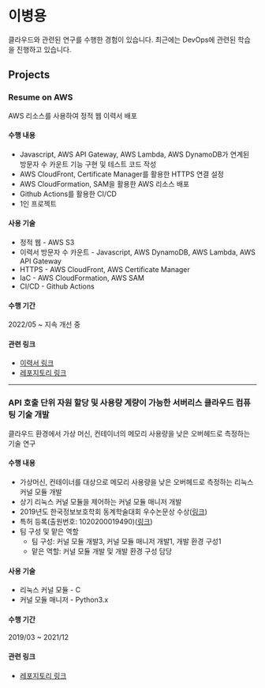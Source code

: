 # 이병용

클라우드와 관련된 연구를 수행한 경험이 있습니다. 최근에는 DevOps에 관련된 학습을 진행하고 있습니다.

## Projects

### Resume on AWS

AWS 리소스를 사용하여 정적 웹 이력서 배포

#### 수행 내용

 * Javascript, AWS API Gateway, AWS Lambda, AWS DynamoDB가 연계된 방문자 수 카운트 기능 구현 및 테스트 코드 작성
 * AWS CloudFront, Certificate Manager를 활용한 HTTPS 연결 설정
 * AWS CloudFormation, SAM을 활용한 AWS 리소스 배포
 * Github Actions를 활용한 CI/CD
 * 1인 프로젝트

#### 사용 기술

 * 정적 웹 - AWS S3
 * 이력서 방문자 수 카운트 - Javascript, AWS DynamoDB, AWS Lambda, AWS API Gateway
 * HTTPS - AWS CloudFront, AWS Certificate Manager
 * IaC - AWS CloudFormation, AWS SAM
 * CI/CD - Github Actions

#### 수행 기간

2022/05 ~ 지속 개선 중

#### 관련 링크

 * [이력서 링크](https://resume-ko.yibyeongyong.com)
 * [레포지토리 링크](https://github.com/ybyo/resume-on-aws)

---

### API 호출 단위 자원 할당 및 사용량 계량이 가능한 서버리스 클라우드 컴퓨팅 기술 개발

클라우드 환경에서 가상 머신, 컨테이너의 메모리 사용량을 낮은 오버헤드로 측정하는 기술 연구

#### 수행 내용

 * 가상머신, 컨테이너를 대상으로 메모리 사용량을 낮은 오버헤드로 측정하는 리눅스 커널 모듈 개발
 * 상기 리눅스 커널 모듈을 제어하는 커널 모듈 매니저 개발
 * 2019년도 한국정보보호학회 동계학술대회 우수논문상 수상([링크](https://resume-ko.yibyeongyong.com/cisc-w19-prize.pdf))
 * 특허 등록(출원번호: 1020200019490)([링크](https://resume-ko.yibyeongyong.com/patent-procmon.pdf))
 * 팀 구성 및 맡은 역할
   * 팀 구성: 커널 모듈 개발3, 커널 모듈 매니저 개발1, 개발 환경 구성1
   * 맡은 역할: 커널 모듈 개발 및 개발 환경 구성 담당

#### 사용 기술

 * 리눅스 커널 모듈 - C
 * 커널 모듈 매니저 - Python3.x

#### 수행 기간

2019/03 ~ 2021/12

#### 관련 링크

 * [레포지토리 링크](https://github.com/keti-openfx/OpenFx-metering)
